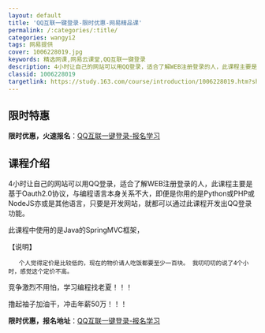 ```yaml
---
layout: default
title: 'QQ互联一键登录-限时优惠-网易精品课'
permalink: /:categories/:title/
categories: wangyi2
tags: 网易提供
cover: 1006228019.jpg
keywords: 精选网课,网易云课堂,QQ互联一键登录
description: 4小时让自己的网站可以用QQ登录，适合了解WEB注册登录的人，此课程主要是基于Oauth2.0协议，与编程语言本身关系不
classid: 1006228019
targetlink: https://study.163.com/course/introduction/1006228019.htm?share=1&shareId=1025206652&utm_campaign=share&utm_medium=iphoneShare&utm_source=&utm_u=1025206652
---
```


## 限时特惠

**限时优惠，火速报名**：[QQ互联一键登录-报名学习](https://study.163.com/course/introduction/1006228019.htm?share=1&shareId=1025206652&utm_campaign=share&utm_medium=iphoneShare&utm_source=&utm_u=1025206652)

## 课程介绍

4小时让自己的网站可以用QQ登录，适合了解WEB注册登录的人，此课程主要是基于Oauth2.0协议，与编程语言本身关系不大，即便是你用的是Python或PHP或NodeJS亦或是其他语言，只要是开发网站，就都可以通过此课程开发出QQ登录功能。

此课程中使用的是Java的SpringMVC框架，

【说明】

       个人觉得定价是比较低的，现在的物价请人吃饭都要至少一百块。 我叨叨叨的说了4个小时，感觉这个定价不高。





竞争激烈不用怕，学习编程找老夏！！！

撸起袖子加油干，冲击年薪50万！！！

**限时优惠，报名地址**：[QQ互联一键登录-报名学习](https://study.163.com/course/introduction/1006228019.htm?share=1&shareId=1025206652&utm_campaign=share&utm_medium=iphoneShare&utm_source=&utm_u=1025206652)

